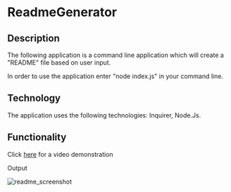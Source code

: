 # ReadmeGenerator

## Description

The following application is a command line application which will create a "README" file based on user input.

In order to use the application enter "node index.js" in your command line.

## Technology

The application uses the following technologies: Inquirer, Node.Js.

## Functionality

Click [here](https://drive.google.com/file/d/1QUk0tfaDtPVwiPynufRjh5TiuBWSEBPL/view?usp=sharing) for a video demonstration

Output

![readme_screenshot](https://user-images.githubusercontent.com/87154134/130311223-41821b12-7c23-40aa-86da-fa7a32956615.PNG)
